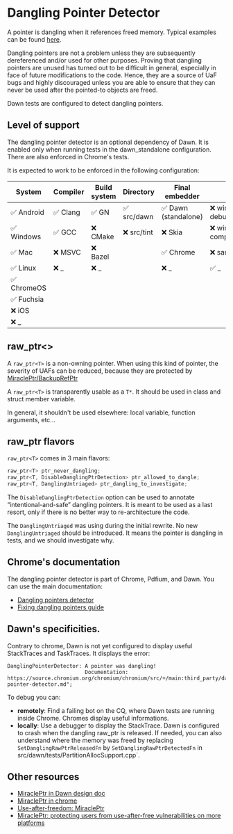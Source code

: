# Dangling Pointer Detector

A pointer is dangling when it references freed memory. Typical examples can be found
[here](https://docs.google.com/document/d/11YYsyPF9rQv_QFf982Khie3YuNPXV0NdhzJPojpZfco/edit?resourcekey=0-h1dr1uDzZGU7YWHth5TRAQ#heading=h.wxt96wl0k0sq).

Dangling pointers are not a problem unless they are subsequently dereferenced and/or used for other
purposes. Proving that dangling pointers are unused has turned out to be difficult in general,
especially in face of future modifications to the code. Hence, they are a source of UaF bugs and
highly discouraged unless you are able to ensure that they can never be used after the pointed-to
objects are freed.

Dawn tests are configured to detect dangling pointers.

## Level of support

The dangling pointer detector is an optional dependency of Dawn. It is enabled only when running
tests in the dawn_standalone configuration. There are also enforced in Chrome's tests.

It is expected to work to be enforced in the following configuration:

| System      | Compiler | Build system | Directory   | Final embedder       | Misc                         |
| ----------- | -------- | ------------ | ----------- | -------------------- | ---------------------------- |
| ✅ Android  | ✅ Clang | ✅ GN        | ✅ src/dawn | ✅ Dawn (standalone) | ❌ windows + debug           |
| ✅ Windows  | ✅ GCC   | ❌ CMake     | ❌ src/tint | ❌ Skia              | ❌ windows + component_build |
| ✅ Mac      | ❌ MSVC  | ❌ Bazel     |             | ✅ Chrome            | ❌ sanitizers                |
| ✅ Linux    | ❌ _     | ❌ _         |             | ❌ _                 | ✅ _                         |
| ✅ ChromeOS |          |              |             |                      |                              |
| ✅ Fuchsia  |          |              |             |                      |                              |
| ❌ iOS      |          |              |             |                      |                              |
| ❌ _        |          |              |             |                      |                              |

## raw_ptr<>

A `raw_ptr<T>` is a non-owning pointer. When using this kind of pointer, the severity of UAFs can be
reduced, because they are protected by
[MiraclePtr/BackupRefPtr](https://security.googleblog.com/2022/09/use-after-freedom-miracleptr.html)

A `raw_ptr<T>` is transparently usable as a `T*`. It should be used in class and struct member
variable.

In general, it shouldn't be used elsewhere: local variable, function arguments, etc...

## raw_ptr flavors

`raw_ptr<T>` comes in 3 main flavors:
```cpp
raw_ptr<T> ptr_never_dangling;
raw_ptr<T, DisableDanglingPtrDetection> ptr_allowed_to_dangle;
raw_ptr<T, DanglingUntriaged> ptr_dangling_to_investigate;
```

The `DisableDanglingPtrDetection` option can be used to annotate “intentional-and-safe” dangling
pointers. It is meant to be used as a last resort, only if there is no better way to re-architecture
the code.

The `DanglingUntriaged` was using during the initial rewrite. No new `DanglingUntriaged` should be
introduced. It means the pointer is dangling in tests, and we should investigate why.


## Chrome's documentation

The dangling pointer detector is part of Chrome, Pdfium, and Dawn. You can use the main
documentation:
- [Dangling pointers detector](https://chromium.googlesource.com/chromium/src/+/main/docs/dangling_ptr.md)
- [Fixing dangling pointers guide](https://chromium.googlesource.com/chromium/src/+/main/docs/dangling_ptr_guide.md)

## Dawn's specificities.

Contrary to chrome, Dawn is not yet configured to display useful StackTraces and TaskTraces. It displays the error:
```
DanglingPointerDetector: A pointer was dangling!
                         Documentation: https://source.chromium.org/chromium/chromium/src/+/main:third_party/dawn/docs/dangling-pointer-detector.md";
```

To debug you can:
- **remotely**: Find a failing bot on the CQ, where Dawn tests are running inside Chrome. Chromes display useful informations.
- **locally**: Use a debugger to display the StackTrace. Dawn is configured to crash when the
  dangling raw_ptr is released. If needed, you can also understand where the memory was freed by
  replacing `SetDanglingRawPtrReleasedFn` by `SetDanglingRawPtrDetectedFn` in
  src/dawn/tests/PartitionAllocSupport.cpp`.

## Other resources
- [MiraclePtr in Dawn design doc](https://docs.google.com/document/d/1wz45t0alQthsIU9P7_rQcfQyqnrBMXzrOjSzdQo-V-A/edit#heading=h.vn4i6wy373x7)
- [MiraclePtr in chrome](https://chromium.googlesource.com/chromium/src/+/ddc017f9569973a731a574be4199d8400616f5a5/base/memory/raw_ptr.md)
- [Use-after-freedom: MiraclePtr](https://security.googleblog.com/2022/09/use-after-freedom-miracleptr.html)
- [MiraclePtr: protecting users from use-after-free vulnerabilities on more platforms](https://security.googleblog.com/2024/01/miracleptr-protecting-users-from-use.html)
